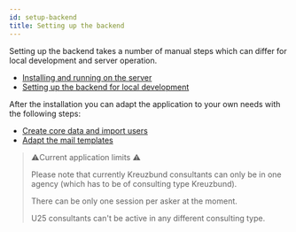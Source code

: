 ```yaml
---
id: setup-backend
title: Setting up the backend
---
```

Setting up the backend takes a number of manual steps which can differ for local development and server operation.

* [Installing and running on the server](../backend/install-and-running-on-server.md)
* [Setting up the backend for local development](../backend/install-and-running-locally.md)

After the installation you can adapt the application to your own needs with the following steps:

* [Create core data and import users](../backend/create-core-data-import-users.md)
* [Adapt the mail templates](../backend/mailservice-templates.md)

> ⚠️Current application limits ⚠️
> 
> Please note that currently Kreuzbund consultants can only be in one agency (which has to be of consulting type Kreuzbund).
>
> There can be only one session per asker at the moment.
>
> U25 consultants can't be active in any different consulting type.
